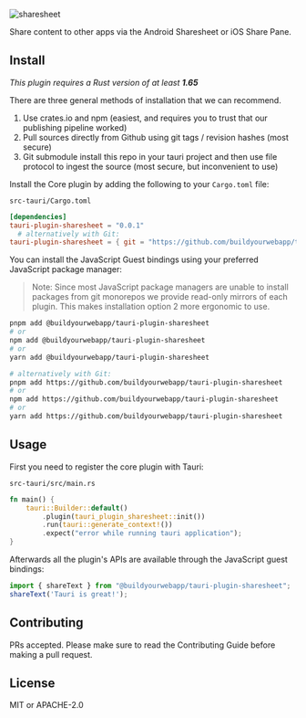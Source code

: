 ![sharesheet](https://github.com/tauri-apps/plugins-workspace/raw/v2/plugins/sharesheet/banner.png)

Share content to other apps via the Android Sharesheet or iOS Share Pane.

## Install

_This plugin requires a Rust version of at least **1.65**_

There are three general methods of installation that we can recommend.

1. Use crates.io and npm (easiest, and requires you to trust that our publishing pipeline worked)
2. Pull sources directly from Github using git tags / revision hashes (most secure)
3. Git submodule install this repo in your tauri project and then use file protocol to ingest the source (most secure, but inconvenient to use)

Install the Core plugin by adding the following to your `Cargo.toml` file:

`src-tauri/Cargo.toml`

```toml
[dependencies]
tauri-plugin-sharesheet = "0.0.1"
  # alternatively with Git:
tauri-plugin-sharesheet = { git = "https://github.com/buildyourwebapp/tauri-plugin-sharesheet" }
```

You can install the JavaScript Guest bindings using your preferred JavaScript package manager:

> Note: Since most JavaScript package managers are unable to install packages from git monorepos we provide read-only mirrors of each plugin. This makes installation option 2 more ergonomic to use.

<!-- Add the branch for installations using git! -->

```sh
pnpm add @buildyourwebapp/tauri-plugin-sharesheet
# or
npm add @buildyourwebapp/tauri-plugin-sharesheet
# or
yarn add @buildyourwebapp/tauri-plugin-sharesheet

# alternatively with Git:
pnpm add https://github.com/buildyourwebapp/tauri-plugin-sharesheet
# or
npm add https://github.com/buildyourwebapp/tauri-plugin-sharesheet
# or
yarn add https://github.com/buildyourwebapp/tauri-plugin-sharesheet
```

## Usage

First you need to register the core plugin with Tauri:

`src-tauri/src/main.rs`

```rust
fn main() {
    tauri::Builder::default()
        .plugin(tauri_plugin_sharesheet::init())
        .run(tauri::generate_context!())
        .expect("error while running tauri application");
}
```

Afterwards all the plugin's APIs are available through the JavaScript guest bindings:

```javascript
import { shareText } from "@buildyourwebapp/tauri-plugin-sharesheet";
shareText('Tauri is great!');
```

## Contributing

PRs accepted. Please make sure to read the Contributing Guide before making a pull request.

## License

MIT or APACHE-2.0